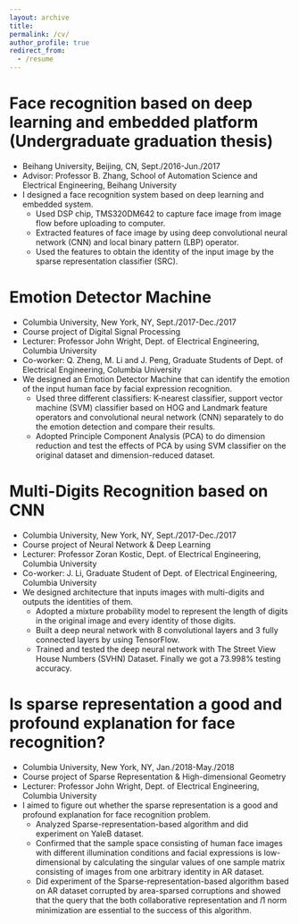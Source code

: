 ```yaml
---
layout: archive
title:
permalink: /cv/
author_profile: true
redirect_from:
  - /resume
---
```


Face recognition based on deep learning and embedded platform (Undergraduate graduation thesis)
======
* Beihang University, Beijing, CN, Sept./2016-Jun./2017
* Advisor: Professor B. Zhang, School of Automation Science and Electrical Engineering, Beihang University
* I designed a face recognition system based on deep learning and embedded system.
  * Used DSP chip, TMS320DM642 to capture face image from image flow before uploading to computer.
  * Extracted features of face image by using deep convolutional neural network (CNN) and local binary pattern (LBP) operator.
  * Used the features to obtain the identity of the input image by the sparse representation classifier (SRC).
  
Emotion Detector Machine
======
* Columbia University, New York, NY, Sept./2017-Dec./2017
* Course project of Digital Signal Processing
* Lecturer: Professor John Wright, Dept. of Electrical Engineering, Columbia University
* Co-worker: Q. Zheng, M. Li and J. Peng, Graduate Students of Dept. of Electrical Engineering, Columbia University
* We designed an Emotion Detector Machine that can identify the emotion of the input human face by facial expression recognition.
  * Used three different classifiers: K-nearest classifier, support vector machine (SVM) classifier based on HOG and Landmark feature operators and convolutional neural network (CNN) separately to do the emotion detection and compare their results.
  * Adopted Principle Component Analysis (PCA) to do dimension reduction and test the effects of PCA by using SVM classifier on the original dataset and dimension-reduced dataset.

Multi-Digits Recognition based on CNN
======
* Columbia University, New York, NY, Sept./2017-Dec./2017
* Course project of Neural Network & Deep Learning
* Lecturer: Professor Zoran Kostic, Dept. of Electrical Engineering, Columbia University
* Co-worker: J. Li, Graduate Student of Dept. of Electrical Engineering, Columbia University
* We designed architecture that inputs images with multi-digits and outputs the identities of them.
  * Adopted a mixture probability model to represent the length of digits in the original image and every identity of those digits.
  * Built a deep neural network with 8 convolutional layers and 3 fully connected layers by using TensorFlow.
  * Trained and tested the deep neural network with The Street View House Numbers (SVHN) Dataset. Finally we got a 73.998% testing accuracy.
 
Is sparse representation a good and profound explanation for face recognition?
======
* Columbia University, New York, NY, Jan./2018-May./2018
* Course project of Sparse Representation & High-dimensional Geometry
* Lecturer: Professor John Wright, Dept. of Electrical Engineering, Columbia University
* I aimed to figure out whether the sparse representation is a good and profound explanation for face recognition problem.
  * Analyzed Sparse-representation-based algorithm and did experiment on YaleB dataset.
  * Confirmed that the sample space consisting of human face images with different illumination conditions and facial expressions is low-dimensional by calculating the singular values of one sample matrix consisting of images from one arbitrary identity in AR dataset.
  * Did experiment of the Sparse-representation-based algorithm based on AR dataset corrupted by area-sparsed corruptions and showed that the query that the both collaborative representation and 𝑙1 norm minimization are essential to the success of this algorithm.
